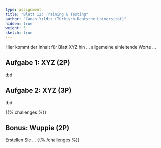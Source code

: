 ```yaml
---
type: assignment
title: "Blatt 12: Training & Testing"
author: "Canan Yıldız (Türkisch-Deutsche Universität)"
hidden: true
weight: 5
sketch: true
---
```



Hier kommt der Inhalt für Blatt XYZ hin ... allgemeine einleitende Worte ...

## Aufgabe 1: XYZ (2P)

tbd

## Aufgabe 2: XYZ (3P)

tbd



{{% challenges %}}
## Bonus: Wuppie (2P)
Erstellen Sie ...
{{% /challenges %}}
